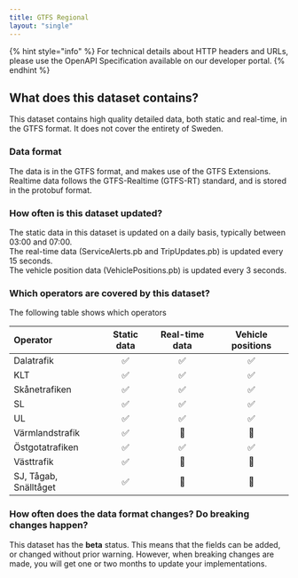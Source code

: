 ```yaml
---
title: GTFS Regional
layout: "single"
---
```


{% hint style="info" %} For technical details about HTTP headers and URLs, please use the OpenAPI Specification
available on our developer portal. {% endhint %}

## What does this dataset contains?

This dataset contains high quality detailed data, both static and real-time, in the GTFS format. It does not cover the
entirety of Sweden.

### Data format

The data is in the GTFS format, and makes use of the GTFS Extensions. Realtime data follows the GTFS-Realtime
\(GTFS-RT\) standard, and is stored in the protobuf format.

### How often is this dataset updated?

The static data in this dataset is updated on a daily basis, typically between 03:00 and 07:00.  
The real-time data \(ServiceAlerts.pb and TripUpdates.pb\) is updated every 15 seconds.  
The vehicle position data \(VehiclePositions.pb\) is updated every 3 seconds.

### Which operators are covered by this dataset?

The following table shows which operators

| Operator | Static data | Real-time data | Vehicle positions |
| :--- | :---: | :---: | :---: |
| Dalatrafik | ✅ | ✅ | ✅ |
| KLT | ✅ | ✅ | ✅ |
| Skånetrafiken | ✅ | ✅ | ✅ |
| SL | ✅ | ✅ | ✅ |
| UL | ✅ | ✅ | ✅ |
| Värmlandstrafik | ✅ | 🚫 | 🚫 |
| Östgotatrafiken | ✅ | ✅ | ✅ |
| Västtrafik | ✅ | 🚫 | 🚫 |
| SJ, Tågab, Snälltåget | ✅ | 🚫 | 🚫 |

### How often does the data format changes? Do breaking changes happen?

This dataset has the **beta** status. This means that the fields can be added, or changed without prior warning.
However, when breaking changes are made, you will get one or two months to update your implementations.
